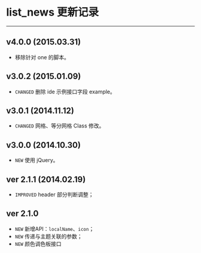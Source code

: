 # list_news 更新记录
---

## v4.0.0 (2015.03.31)

- 移除针对 one 的脚本。

## v3.0.2 (2015.01.09)

- `CHANGED` 删除 ide 示例接口字段 example。

## v3.0.1 (2014.11.12)

- `CHANGED` 网格、等分网格 Class 修改。

## v3.0.0 (2014.10.30)

- `NEW` 使用 jQuery。

## ver 2.1.1 (2014.02.19)

- `IMPROVED` header 部分判断调整；


## ver 2.1.0
- `NEW` 新增API：`localName`、`icon`；
- `NEW` 传递与主题关联的参数；
- `NEW` 颜色调色板接口
